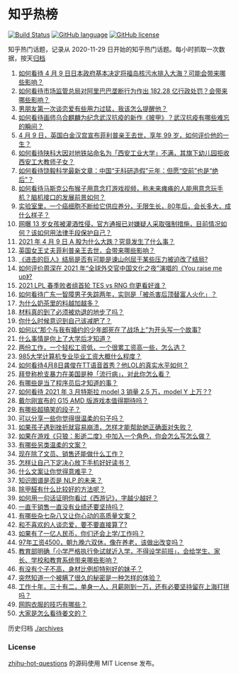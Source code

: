 # 知乎热榜
[![Build Status](https://github.com/ToWeLong/zhihu-hot-questions/workflows/CI/badge.svg)](https://github.com/ToWeLong/zhihu-hot-questions/actions)
[![GitHub language](https://img.shields.io/badge/language-golang-orange.svg)](https://golang.org/)
[![GitHub license](https://img.shields.io/github/license/ToWeLong/zhihu-hot-questions)](https://github.com/ToWeLong/zhihu-hot-questions/blob/main/LICENSE)

知乎热门话题，记录从 2020-11-29 日开始的知乎热门话题。每小时抓取一次数据，按天[归档](./archives)

<!-- BEGIN -->

1. [如何看待 4 月 9 日日本政府基本决定将福岛核污水排入大海？可能会带来哪些影响？](https://www.zhihu.com/question/453704152)
1. [如何看待市场监管总局对阿里巴巴垄断行为作出 182.28 亿行政处罚？会带来哪些影响？](https://www.zhihu.com/question/453827917)
1. [男朋友第一次谈恋爱有些用力过猛，我该怎么提醒他？](https://www.zhihu.com/question/419802297)
1. [如何看待画师乌合麒麟为纪念武汉抗疫的新作《披甲》？武汉抗疫有哪些难忘的瞬间？](https://www.zhihu.com/question/453690428)
1. [4 月 9 日，英国白金汉宫宣布菲利普亲王去世，享年 99 岁，如何评价他的一生？](https://www.zhihu.com/question/453756163)
1. [如何看待陕科大因对地铁站命名为「西安工业大学」不满，其旗下幼儿园拒收西安工大教师子女？](https://www.zhihu.com/question/453581976)
1. [如何看待饶毅科学最新文章：中国“无科研造假”元年：但愿“空前”也是“绝后”？](https://www.zhihu.com/question/453772471)
1. [如何看待马斯克公布猴子用意念打游戏视频，称未来瘫痪的人能用意念玩手机？脑机接口的发展前景如何？](https://www.zhihu.com/question/453706976)
1. [实验室里，一个癌细胞不断给它供应养分，无限生长，80年后，会长多大，成什么样子？](https://www.zhihu.com/question/429751120)
1. [网曝 13 岁女孩被灌酒性侵，官方通报已对嫌疑人采取强制措施，目前情况如何？该如何用法律手段保护自己？](https://www.zhihu.com/question/453492151)
1. [2021 年 4 月 9 日 A 股为什么大跌？究竟发生了什么事？](https://www.zhihu.com/question/453706551)
1. [英国女王丈夫菲利普亲王去世，会带来哪些影响？](https://www.zhihu.com/question/453756561)
1. [《进击的巨人》结局是否有可能是谏山创屈于某些压力被迫改了结局?](https://www.zhihu.com/question/453598820)
1. [如何评价周深在 2021 年“全球外交官中国文化之夜”演唱的《You raise me up》?](https://www.zhihu.com/question/453798825)
1. [2021 LPL 春季败者组首轮 TES vs RNG 你更看好谁？](https://www.zhihu.com/question/453593116)
1. [如何看待广东一智障男子失踪两年，实则是「被杀害后顶替富人火化」？](https://www.zhihu.com/question/453502347)
1. [为什么奶茶里的料越加越多？](https://www.zhihu.com/question/435709314)
1. [材料真的到了必须被劝退的地步了吗？](https://www.zhihu.com/question/290510801)
1. [你什么时候意识到自己该减肥了？](https://www.zhihu.com/question/450658065)
1. [如何以“那个与我有婚约的少年郎死在了战场上”为开头写一个故事?](https://www.zhihu.com/question/453140540)
1. [什么事情是你上了大学后才知道？](https://www.zhihu.com/question/355322953)
1. [两份工作，一个轻松工资低，一个很累工资高一些，怎么选？](https://www.zhihu.com/question/63557154)
1. [985大学计算机专业毕业工资大概什么程度？](https://www.zhihu.com/question/376651222)
1. [如何看待4月8日龚俊在TT语音首秀？他LOL的真实水平如何？](https://www.zhihu.com/question/453696859)
1. [拜登称枪支暴力在美国是种「流行病」，对此你怎么看？](https://www.zhihu.com/question/453658498)
1. [有哪些是当了程序员后才知道的事？](https://www.zhihu.com/question/453076212)
1. [如何看待 2021 年 3 月特斯拉 model 3 销量 2.5 万，model Y 上万？?](https://www.zhihu.com/question/453723016)
1. [戴尔刚宣布的 G15 AMD 版游戏本值得期待吗？](https://www.zhihu.com/question/453612322)
1. [有哪些超搞笑的段子？](https://www.zhihu.com/question/453066336)
1. [可以分享一些你觉得很温柔的句子吗？](https://www.zhihu.com/question/452978901)
1. [如果孩子遇到挫折就容易崩溃，怎样才能帮助她正确面对失败？](https://www.zhihu.com/question/452635394)
1. [如果在游戏《只狼：影逝二度》中加入一个角色，你会怎么写怎么做？](https://www.zhihu.com/question/450713250)
1. [有哪些另类温柔的文案？](https://www.zhihu.com/question/448876917)
1. [现在除了文员、销售还能做什么工作？](https://www.zhihu.com/question/429496537)
1. [怎样让自己下定决心放下手机好好读书？](https://www.zhihu.com/question/450768971)
1. [什么文案让你觉得意难平？](https://www.zhihu.com/question/453247567)
1. [知识图谱是否是 NLP 的未来？](https://www.zhihu.com/question/267242467)
1. [除甲醛有什么比较好的方法呢？](https://www.zhihu.com/question/447150487)
1. [如何用一句话证明你看过《西游记》，字越少越好？](https://www.zhihu.com/question/361253258)
1. [一直干销售一直没有业绩还要坚持吗？](https://www.zhihu.com/question/445745640)
1. [有哪些杂七杂八又让你心动的高质量文案？](https://www.zhihu.com/question/448350233)
1. [和不喜欢的人谈恋爱，要不要直接算了?](https://www.zhihu.com/question/453113652)
1. [如果有了一亿人民币，你们还会上学/工作吗？](https://www.zhihu.com/question/339944846)
1. [97年工资4500，朝九晚六双休，像在养老，该做出改变吗？](https://www.zhihu.com/question/447268047)
1. [教育部明确「小学严格执行免试就近入学，不得设学前班」，会给学生、家长、学校和教育系统带来哪些影响？](https://www.zhihu.com/question/453687186)
1. [有没有个子不高，身材比例却特别好的妹子？](https://www.zhihu.com/question/49702229)
1. [突然知道一个被瞒了很久的秘密是一种怎样的体验？](https://www.zhihu.com/question/276574646)
1. [工作十年，三十有二，单身一人，月薪刚到一万，还有必要坚持留在上海打拼吗？](https://www.zhihu.com/question/453719277)
1. [网购衣服的技巧有哪些？](https://www.zhihu.com/question/25090754)
1. [大家是怎么看待姜文的？](https://www.zhihu.com/question/328085392)

<!-- END -->

历史归档 [./archives](./archives)


### License
[zhihu-hot-questions](https://github.com/towelong/zhihu-hot-questions) 的源码使用 MIT License 发布。